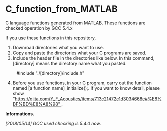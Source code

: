 # C_function_from_MATLAB
C language functions generated from MATLAB. These functions are checked operation by GCC 5.4.x 

If you use these functions in this repository, 
1. Downroad directories what you want to use.
2. Copy and paste the directories what your C programs are saved.
3. Include the header file in the directories like below. In this command, [directory] means the directory name what you pasted.
          
          #include "./[directory]/include.h"
          
4. Before you use functions, in your C program, carry out the function named [a function name]_initialize();. If you want to know detail, please show "https://qiita.com/Y_F_Acoustics/items/713c21472c1d3034668e#%E8%BF%BD%E8%A8%98" .

**Informations.**

*[2018/05/14] GCC used checking is 5.4.0 now.*
